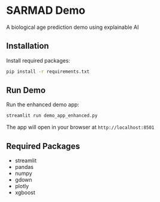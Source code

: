 # SARMAD Demo

A biological age prediction demo using explainable AI

## Installation

Install required packages:
```bash
pip install -r requirements.txt
```

## Run Demo

Run the enhanced demo app:
```bash
streamlit run demo_app_enhanced.py
```

The app will open in your browser at `http://localhost:8501`

## Required Packages

- streamlit
- pandas
- numpy
- gdown
- plotly
- xgboost